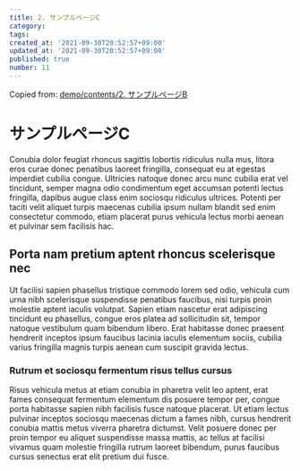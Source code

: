```yaml
---
title: 2. サンプルページC
category:
tags:
created_at: '2021-09-30T20:52:57+09:00'
updated_at: '2021-09-30T20:52:57+09:00'
published: true
number: 11
---
```


Copied from: [demo/contents/2. サンプルページB](/posts/7)

# サンプルページC
Conubia dolor feugiat rhoncus sagittis lobortis ridiculus nulla mus, litora eros curae donec penatibus laoreet fringilla, consequat eu at egestas imperdiet cubilia congue. Ultricies natoque donec arcu nunc cubilia erat vel tincidunt, semper magna odio condimentum eget accumsan potenti lectus fringilla, dapibus augue class enim sociosqu ridiculus ultrices. Potenti per taciti velit aliquet turpis maecenas cubilia ipsum nullam blandit sed enim consectetur commodo, etiam placerat purus vehicula lectus morbi aenean et pulvinar sem facilisis hac.

## Porta nam pretium aptent rhoncus scelerisque nec

Ut facilisi sapien phasellus tristique commodo lorem sed odio, vehicula cum urna nibh scelerisque suspendisse penatibus faucibus, nisi turpis proin molestie aptent iaculis volutpat. Sapien etiam nascetur erat adipiscing tincidunt eu phasellus, congue eros platea ad sollicitudin sit, tempor natoque vestibulum quam bibendum libero. Erat habitasse donec praesent hendrerit inceptos ipsum faucibus lacinia iaculis elementum sociis, cubilia varius fringilla magnis turpis aenean cum suscipit gravida lectus.


### Rutrum et sociosqu fermentum risus tellus cursus

Risus vehicula metus at etiam conubia in pharetra velit leo aptent, erat fames consequat fermentum elementum dis posuere tempor per, congue porta habitasse sapien nibh facilisis fusce natoque placerat. Ut etiam lectus pulvinar inceptos sociosqu maecenas dictum a fames nibh, cursus hendrerit conubia mattis metus viverra pharetra dictumst. Velit posuere donec per proin tempor eu aliquet suspendisse massa mattis, ac tellus at facilisi vivamus quam molestie fringilla rutrum laoreet bibendum, purus faucibus cursus senectus erat elit pretium dui fusce.
